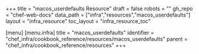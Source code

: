 +++
title = "macos_userdefaults Resource"
draft = false
robots = ""
gh_repo = "chef-web-docs"
data_path = ["infra","resources","macos_userdefaults"]
layout = "infra_resource"
toc_layout = "infra_resource_toc"

[menu]
  [menu.infra]
    title = "macos_userdefaults"
    identifier = "chef_infra/cookbook_reference/resources/macos_userdefaults"
    parent = "chef_infra/cookbook_reference/resources"
+++

<!-- The contents of this page are automatically generated from the macos_userdefaults.yaml file in the data directory. -->
<!-- To suggest a change, edit the https://github.com/chef/chef/blob/master/lib/chef/resource/macos_userdefaults.rb file
      and submit a pull request to the https://github.com/chef/chef repository. -->
